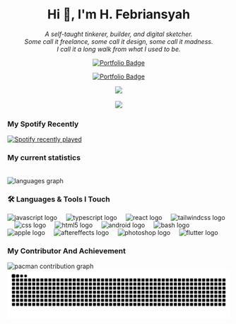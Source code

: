 <h1 align="center">Hi 👋, I'm H. Febriansyah</h1>
<p align="center"><i>
A self-taught tinkerer, builder, and digital sketcher.<br/>
Some call it freelance, some call it design, some call it madness.<br/>
I call it a long walk from what I used to be.
</i></p>

<p align="center">
  <a href="https://febrianporto.framer.wiki/" target="_blank">
    <img src="https://img.shields.io/badge/Visit-My%20Portfolio-blueviolet?style=for-the-badge&logo=framer" alt="Portfolio Badge" />
  </a>
</p>


<p align="center">
  <a href="https://hanafifebriansyah-portofolio.netlify.app/" target="_blank">
 <img src="https://img.shields.io/badge/Visit-New%20Portfolio-blueviolet?style=for-the-badge&logo=react" alt="Portfolio Badge" />
  </a>
</p>


<p align="center">
  <img src="https://media.giphy.com/media/L1R1tvI9svkIWwpVYr/giphy.gif" width="300"/>
</p>

<p align="center">
  <img src="https://readme-typing-svg.herokuapp.com?font=Fira+Code&duration=2000&pause=1000&color=FF5C8D&center=true&vCenter=true&width=420&lines=Self-taught+freelancer.;Frontend+Developer.;Android+Developer.;Builder.;Animation.;Rigger.;Coder.;Web+Development.;UX+explorer+in+progress.;Built+with+trial+and+error.;Designing+for+humans.">
</p>

### My Spotify Recently 

<div align="left">
  <a href="https://open.spotify.com/user/31au6sf7ikm5exdyzx42qotehus4">
    <img src="https://spotify-recently-played-readme.vercel.app/api?user=31au6sf7ikm5exdyzx42qotehus4&count=5&unique=true" alt="Spotify recently played"  />
  </a>
</div>

### My current statistics

<br clear="both">

<div align="left">
  <img src="https://github-readme-stats.vercel.app/api/top-langs?username=Fbrnsyhfbrn&locale=en&hide_title=false&layout=compact&card_width=320&langs_count=5&theme=tokyonight&hide_border=false&order=2" height="150" alt="languages graph"  />

###





### 🛠 Languages & Tools I Touch

<div align="left">
  <img src="https://cdn.jsdelivr.net/gh/devicons/devicon/icons/javascript/javascript-original.svg" height="40" alt="javascript logo"  />
  <img width="12" />
  <img src="https://cdn.jsdelivr.net/gh/devicons/devicon/icons/typescript/typescript-original.svg" height="40" alt="typescript logo"  />
  <img width="12" />
  <img src="https://cdn.jsdelivr.net/gh/devicons/devicon/icons/react/react-original.svg" height="40" alt="react logo"  />
  <img width="12" />
  <img src="https://cdn.jsdelivr.net/gh/devicons/devicon/icons/tailwindcss/tailwindcss-original-wordmark.svg" height="40" alt="tailwindcss logo"  />
  <img width="12" />
  <img src="https://cdn.jsdelivr.net/gh/devicons/devicon/icons/css3/css3-original.svg" height="40" alt="css logo"  />
  <img width="12" />
  <img src="https://cdn.jsdelivr.net/gh/devicons/devicon/icons/html5/html5-original.svg" height="40" alt="html5 logo"  />
  <img width="12" />
  <img src="https://cdn.jsdelivr.net/gh/devicons/devicon/icons/android/android-original.svg" height="40" alt="android logo"  />
  <img width="12" />
  <img src="https://cdn.jsdelivr.net/gh/devicons/devicon/icons/bash/bash-original.svg" height="40" alt="bash logo"  />
  <img width="12" />
  <img src="https://cdn.jsdelivr.net/gh/devicons/devicon/icons/apple/apple-original.svg" height="40" alt="apple logo"  />
  <img width="12" />
  <img src="https://cdn.jsdelivr.net/gh/devicons/devicon/icons/aftereffects/aftereffects-original.svg" height="40" alt="aftereffects logo"  />
  <img width="12" />
  <img src="https://cdn.jsdelivr.net/gh/devicons/devicon/icons/photoshop/photoshop-plain.svg" height="40" alt="photoshop logo"  />
  <img width="12" />
  <img src="https://cdn.jsdelivr.net/gh/devicons/devicon/icons/flutter/flutter-original.svg" height="40" alt="flutter logo"  />
</div>


### My Contributor And Achievement 

  <img alt="pacman contribution graph" src="https://raw.githubusercontent.com/Fbrnsyhfbrn/Fbrnsyhfbrn/output/pacman-contribution-graph-dark.svg">


  <img src="https://raw.githubusercontent.com/Fbrnsyhfbrn/Fbrnsyhfbrn/output/snake.svg" alt="Snake animation" />
  

###
